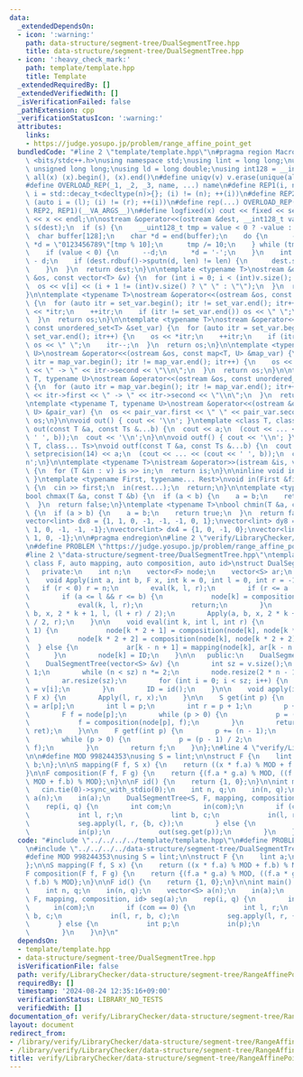 ```yaml
---
data:
  _extendedDependsOn:
  - icon: ':warning:'
    path: data-structure/segment-tree/DualSegmentTree.hpp
    title: data-structure/segment-tree/DualSegmentTree.hpp
  - icon: ':heavy_check_mark:'
    path: template/template.hpp
    title: Template
  _extendedRequiredBy: []
  _extendedVerifiedWith: []
  _isVerificationFailed: false
  _pathExtension: cpp
  _verificationStatusIcon: ':warning:'
  attributes:
    links:
    - https://judge.yosupo.jp/problem/range_affine_point_get
  bundledCode: "#line 2 \"template/template.hpp\"\n#pragma region Macros\n#include\
    \ <bits/stdc++.h>\nusing namespace std;\nusing lint = long long;\nusing ull =\
    \ unsigned long long;\nusing ld = long double;\nusing int128 = __int128_t;\n#define\
    \ all(x) (x).begin(), (x).end()\n#define uniqv(v) v.erase(unique(all(v)), v.end())\n\
    #define OVERLOAD_REP(_1, _2, _3, name, ...) name\n#define REP1(i, n) for (auto\
    \ i = std::decay_t<decltype(n)>{}; (i) != (n); ++(i))\n#define REP2(i, l, r) for\
    \ (auto i = (l); (i) != (r); ++(i))\n#define rep(...) OVERLOAD_REP(__VA_ARGS__,\
    \ REP2, REP1)(__VA_ARGS__)\n#define logfixed(x) cout << fixed << setprecision(10)\
    \ << x << endl;\n\nostream &operator<<(ostream &dest, __int128_t value) {\n  ostream::sentry\
    \ s(dest);\n  if (s) {\n    __uint128_t tmp = value < 0 ? -value : value;\n  \
    \  char buffer[128];\n    char *d = end(buffer);\n    do {\n      --d;\n     \
    \ *d = \"0123456789\"[tmp % 10];\n      tmp /= 10;\n    } while (tmp != 0);\n\
    \    if (value < 0) {\n      --d;\n      *d = '-';\n    }\n    int len = end(buffer)\
    \ - d;\n    if (dest.rdbuf()->sputn(d, len) != len) {\n      dest.setstate(ios_base::badbit);\n\
    \    }\n  }\n  return dest;\n}\n\ntemplate <typename T>\nostream &operator<<(ostream\
    \ &os, const vector<T> &v) {\n  for (int i = 0; i < (int)v.size(); i++) {\n  \
    \  os << v[i] << (i + 1 != (int)v.size() ? \" \" : \"\");\n  }\n  return os;\n\
    }\n\ntemplate <typename T>\nostream &operator<<(ostream &os, const set<T> &set_var)\
    \ {\n  for (auto itr = set_var.begin(); itr != set_var.end(); itr++) {\n    os\
    \ << *itr;\n    ++itr;\n    if (itr != set_var.end()) os << \" \";\n    itr--;\n\
    \  }\n  return os;\n}\n\ntemplate <typename T>\nostream &operator<<(ostream &os,\
    \ const unordered_set<T> &set_var) {\n  for (auto itr = set_var.begin(); itr !=\
    \ set_var.end(); itr++) {\n    os << *itr;\n    ++itr;\n    if (itr != set_var.end())\
    \ os << \" \";\n    itr--;\n  }\n  return os;\n}\n\ntemplate <typename T, typename\
    \ U>\nostream &operator<<(ostream &os, const map<T, U> &map_var) {\n  for (auto\
    \ itr = map_var.begin(); itr != map_var.end(); itr++) {\n    os << itr->first\
    \ << \" -> \" << itr->second << \"\\n\";\n  }\n  return os;\n}\n\ntemplate <typename\
    \ T, typename U>\nostream &operator<<(ostream &os, const unordered_map<T, U> &map_var)\
    \ {\n  for (auto itr = map_var.begin(); itr != map_var.end(); itr++) {\n    os\
    \ << itr->first << \" -> \" << itr->second << \"\\n\";\n  }\n  return os;\n}\n\
    \ntemplate <typename T, typename U>\nostream &operator<<(ostream &os, const pair<T,\
    \ U> &pair_var) {\n  os << pair_var.first << \" \" << pair_var.second;\n  return\
    \ os;\n}\n\nvoid out() { cout << '\\n'; }\ntemplate <class T, class... Ts>\nvoid\
    \ out(const T &a, const Ts &...b) {\n  cout << a;\n  (cout << ... << (cout <<\
    \ ' ', b));\n  cout << '\\n';\n}\n\nvoid outf() { cout << '\\n'; }\ntemplate <class\
    \ T, class... Ts>\nvoid outf(const T &a, const Ts &...b) {\n  cout << fixed <<\
    \ setprecision(14) << a;\n  (cout << ... << (cout << ' ', b));\n  cout << '\\\
    n';\n}\n\ntemplate <typename T>\nistream &operator>>(istream &is, vector<T> &v)\
    \ {\n  for (T &in : v) is >> in;\n  return is;\n}\n\ninline void in(void) { return;\
    \ }\ntemplate <typename First, typename... Rest>\nvoid in(First &first, Rest &...rest)\
    \ {\n  cin >> first;\n  in(rest...);\n  return;\n}\n\ntemplate <typename T>\n\
    bool chmax(T &a, const T &b) {\n  if (a < b) {\n    a = b;\n    return true;\n\
    \  }\n  return false;\n}\ntemplate <typename T>\nbool chmin(T &a, const T &b)\
    \ {\n  if (a > b) {\n    a = b;\n    return true;\n  }\n  return false;\n}\n\n\
    vector<lint> dx8 = {1, 1, 0, -1, -1, -1, 0, 1};\nvector<lint> dy8 = {0, 1, 1,\
    \ 1, 0, -1, -1, -1};\nvector<lint> dx4 = {1, 0, -1, 0};\nvector<lint> dy4 = {0,\
    \ 1, 0, -1};\n\n#pragma endregion\n#line 2 \"verify/LibraryChecker/data-structure/segment-tree/RangeAffinePointGet.cpp\"\
    \n#define PROBLEM \"https://judge.yosupo.jp/problem/range_affine_point_get\"\n\
    #line 2 \"data-structure/segment-tree/DualSegmentTree.hpp\"\ntemplate <class S,\
    \ class F, auto mapping, auto composition, auto id>\nstruct DualSegmentTree {\n\
    \   private:\n    int n;\n    vector<F> node;\n    vector<S> ar;\n    F ID;\n\
    \    void Apply(int a, int b, F x, int k = 0, int l = 0, int r = -1) {\n     \
    \   if (r < 0) r = n;\n        eval(k, l, r);\n        if (r <= a || b <= l) return;\n\
    \        if (a <= l && r <= b) {\n            node[k] = composition(x, node[k]);\n\
    \            eval(k, l, r);\n            return;\n        }\n        Apply(a,\
    \ b, x, 2 * k + 1, l, (l + r) / 2);\n        Apply(a, b, x, 2 * k + 2, (l + r)\
    \ / 2, r);\n    }\n\n    void eval(int k, int l, int r) {\n        if (r - l >\
    \ 1) {\n            node[k * 2 + 1] = composition(node[k], node[k * 2 + 1]);\n\
    \            node[k * 2 + 2] = composition(node[k], node[k * 2 + 2]);\n      \
    \  } else {\n            ar[k - n + 1] = mapping(node[k], ar[k - n + 1]);\n  \
    \      }\n        node[k] = ID;\n    }\n\n   public:\n    DualSegmentTree() {}\n\
    \    DualSegmentTree(vector<S> &v) {\n        int sz = v.size();\n        n =\
    \ 1;\n        while (n < sz) n *= 2;\n        node.resize(2 * n - 1, id());\n\
    \        ar.resize(sz);\n        for (int i = 0; i < sz; i++) {\n            ar[i]\
    \ = v[i];\n        }\n        ID = id();\n    }\n\n    void apply(int l, int r,\
    \ F x) {\n        Apply(l, r, x);\n    }\n\n    S get(int p) {\n        S ret\
    \ = ar[p];\n        int l = p;\n        int r = p + 1;\n        p += (n - 1);\n\
    \        F f = node[p];\n        while (p > 0) {\n            p = (p - 1) / 2;\n\
    \            f = composition(node[p], f);\n        }\n        return mapping(f,\
    \ ret);\n    }\n\n    F getf(int p) {\n        p += (n - 1);\n        F f = node[p];\n\
    \        while (p > 0) {\n            p = (p - 1) / 2;\n            f = composition(node[p],\
    \ f);\n        }\n        return f;\n    }\n};\n#line 4 \"verify/LibraryChecker/data-structure/segment-tree/RangeAffinePointGet.cpp\"\
    \n\n#define MOD 998244353\nusing S = lint;\n\nstruct F {\n    lint a;\n    lint\
    \ b;\n};\n\nS mapping(F f, S x) {\n    return ((x * f.a) % MOD + f.b) % MOD;\n\
    }\n\nF composition(F f, F g) {\n    return {(f.a * g.a) % MOD, ((f.a * g.b) %\
    \ MOD + f.b) % MOD};\n}\n\nF id() {\n    return {1, 0};\n}\n\nint main() {\n \
    \   cin.tie(0)->sync_with_stdio(0);\n    int n, q;\n    in(n, q);\n    vector<S>\
    \ a(n);\n    in(a);\n    DualSegmentTree<S, F, mapping, composition, id> seg(a);\n\
    \    rep(i, q) {\n        int com;\n        in(com);\n        if (com == 0) {\n\
    \            int l, r;\n            lint b, c;\n            in(l, r, b, c);\n\
    \            seg.apply(l, r, {b, c});\n        } else {\n            int p;\n\
    \            in(p);\n            out(seg.get(p));\n        }\n    }\n}\n"
  code: "#include \"../../../../template/template.hpp\"\n#define PROBLEM \"https://judge.yosupo.jp/problem/range_affine_point_get\"\
    \n#include \"../../../../data-structure/segment-tree/DualSegmentTree.hpp\"\n\n\
    #define MOD 998244353\nusing S = lint;\n\nstruct F {\n    lint a;\n    lint b;\n\
    };\n\nS mapping(F f, S x) {\n    return ((x * f.a) % MOD + f.b) % MOD;\n}\n\n\
    F composition(F f, F g) {\n    return {(f.a * g.a) % MOD, ((f.a * g.b) % MOD +\
    \ f.b) % MOD};\n}\n\nF id() {\n    return {1, 0};\n}\n\nint main() {\n    cin.tie(0)->sync_with_stdio(0);\n\
    \    int n, q;\n    in(n, q);\n    vector<S> a(n);\n    in(a);\n    DualSegmentTree<S,\
    \ F, mapping, composition, id> seg(a);\n    rep(i, q) {\n        int com;\n  \
    \      in(com);\n        if (com == 0) {\n            int l, r;\n            lint\
    \ b, c;\n            in(l, r, b, c);\n            seg.apply(l, r, {b, c});\n \
    \       } else {\n            int p;\n            in(p);\n            out(seg.get(p));\n\
    \        }\n    }\n}\n"
  dependsOn:
  - template/template.hpp
  - data-structure/segment-tree/DualSegmentTree.hpp
  isVerificationFile: false
  path: verify/LibraryChecker/data-structure/segment-tree/RangeAffinePointGet.cpp
  requiredBy: []
  timestamp: '2024-08-24 12:35:16+09:00'
  verificationStatus: LIBRARY_NO_TESTS
  verifiedWith: []
documentation_of: verify/LibraryChecker/data-structure/segment-tree/RangeAffinePointGet.cpp
layout: document
redirect_from:
- /library/verify/LibraryChecker/data-structure/segment-tree/RangeAffinePointGet.cpp
- /library/verify/LibraryChecker/data-structure/segment-tree/RangeAffinePointGet.cpp.html
title: verify/LibraryChecker/data-structure/segment-tree/RangeAffinePointGet.cpp
---
```

